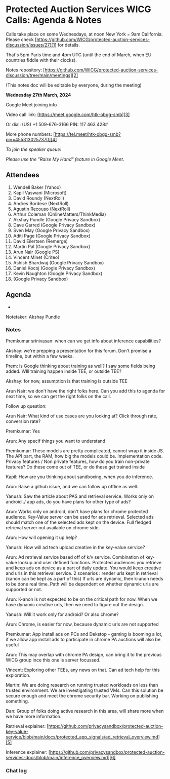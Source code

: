 # Protected Auction Services WICG Calls: Agenda & Notes

Calls take place on some Wednesdays, at noon New York = 9am California. Please
check
[https://github.com/WICG/protected-auction-services-discussion/issues/27][1] for
details.

That's 5pm Paris time and 4pm UTC (until the end of March, when EU countries
fiddle with their clocks).

Notes repository:
[https://github.com/WICG/protected-auction-services-discussion/tree/main/meetings][2]

(This notes doc will be editable by everyone, during the meeting)

**Wednesday 27th March, 2024**

Google Meet joining info

Video call link: [https://meet.google.com/htk-obgg-smb][3]

Or dial: ‪(US) +1 509-676-3166‬ PIN: ‪117 463 428‬#

More phone numbers: [https://tel.meet/htk-obgg-smb?pin=4553130257370][4]

_To join the speaker queue_:

_Please use the "Raise My Hand" feature in Google Meet_.

## Attendees

1. Wendell Baker (Yahoo)
1. Kapil Vaswani (Microsoft)
1. David Roundy (NextRoll)
1. Andres Bordese (NextRoll)
1. Agustin Recouso (NextRoll)
1. Arthur Coleman (OnlineMatters/ThinkMedia)
1. Akshay Pundle (Google Privacy Sandbox)
1. Dave Garred (Google Privacy Sandbox)
1. Sven May (Google Privacy Sandbox)
1. Aditi Page (Google Privacy Sandbox)
1. David Eilertsen (Remerge)
1. Martin Pál (Google Privacy Sandbox)
1. Arun Nair (Google PS)
1. Vincent Minet (Criteo)
1. Ashish Bhardwaj (Google Privacy Sandbox)
1. Daniel Kocoj (Google Privacy Sandbox)
1. Kevin Naughton (Google Privacy Sandbox)
1. (Google Privacy Sandbox)

## Agenda

-

Notetaker: Akshay Pundle

### Notes

Premkumar srinivasan: when can we get info about inference capabilities?

Akshay: we're prepping a presentation for this forum. Don't promise a timeline,
but within a few weeks.

Prem: is Google thinking about training as well? I saw some fields being added.
WIll training happen inside TEE, or outside TEE?

Akshay: for now, assumption is that training is outside TEE

Arun Nair: we don't have the right folks here. Can you add this to agenda for
next time, so we can get the right folks on the call.

Follow up question:

Arun Nair: What kind of use cases are you looking at? Click through rate,
conversion rate?

Premkumar: Yes

Arun: Any specif things you want to understand

Premkumar: These models are pretty complicated, cannot wrap it inside JS. The
API part, the RAM, how big the models could be. Implementation code. Privacy
features / Non private features, how do you train non-private features? Do these
come out of TEE, or do these get trained inside

Kapil: How are you thinking about sandboxing, when you do inference.

Arun: Raise a github issue, and we can follow up offline as well.

Yanush: Saw the article about PAS and retrieval service. Works only on android
./ app ads, do you have plans for other type of ads?

Arun: Works only on android, don't have plans for chrome protected audience.
Key-Value server can be used for ads retrieval. Selected ads should match one of
the selected ads kept on the device. Full fledged retrieval server not available
on chrome side.

Arun: How will opening it up help?

Yanush: How will ad tech upload creative in the key-value service?

Arun: Ad retrieval service based off of k/v service. Combination of key-value
lookup and user defined functions. Protected audiences you retrieve and keep ads
on device as a part of daily update. You would keep creative and urls in this
retrieval service. 2 scenarios : render urls kept in retrieval (kanon can be
kept as a part of this) If urls are dynamic, then k-anon needs to be done real
time. Path will be dependent on whether dynamic urls are supported or not.

Arun: K-anon is not expected to be on the critical path for now. When we have
dynamic creative urls, then we need to figure out the design.

Yanush: Will it work only for android? Or also chrome?

Arun: Chrome, is easier for now, because dynamic urls are not supported

Premkumar: App install ads on PCs and Dekstop - gaming is booming a lot, if we
allow app install ads to participate in chrome PA auctions will also be useful

Arun: This may overlap with chrome PA design, can bring it to the previous WICG
group ince this one is server focussed.

Vincent: Exploring other TEEs, any news on that. Can ad tech help for this
exploration.

Martin: We are doing research on running trusted workloads on less than trusted
environment. We are investigating trusted VMs. Can this solution be secure
enough and meet the chrome security bar. Working on publishing something.

Dan: Group of folks doing active research in this area, will share more when we
have more information.

Retrieval explainer:
[https://github.com/privacysandbox/protected-auction-key-value-service/blob/main/docs/protected_app_signals/ad_retrieval_overview.md][5]

Inference explainer:
[https://github.com/privacysandbox/protected-auction-services-docs/blob/main/inference_overview.md][6]

### Chat log

[1]: https://github.com/WICG/protected-auction-services-discussion/issues/27
[2]: https://github.com/WICG/protected-auction-services-discussion/tree/main/meetings
[3]: https://meet.google.com/htk-obgg-smb
[4]: https://tel.meet/htk-obgg-smb?pin=4553130257370
[5]: https://github.com/privacysandbox/protected-auction-key-value-service/blob/main/docs/protected_app_signals/ad_retrieval_overview.md
[6]: https://github.com/privacysandbox/protected-auction-services-docs/blob/main/inference_overview.md

